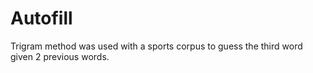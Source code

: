 # Autofill
Trigram method was used with a sports corpus to guess the third word given 2 previous words.
